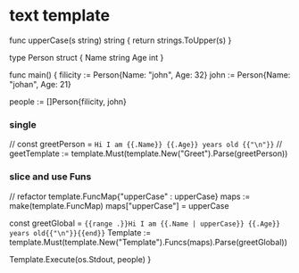 # text template

func upperCase(s string) string {
return strings.ToUpper(s)
}

type Person struct {
Name string
Age int
}

func main() {
filicity := Person{Name: "john", Age: 32}
john := Person{Name: "johan", Age: 21}

people := []Person{filicity, john}

### single

// const greetPerson = `Hi I am {{.Name}} {{.Age}} years old {{"\n"}}`
// geetTemplate := template.Must(template.New("Greet").Parse(greetPerson))

### slice and use Funs

// refactor template.FuncMap{"upperCase" : upperCase}
maps := make(template.FuncMap)
maps["upperCase"] = upperCase

const greetGlobal = `{{range .}}Hi I am {{.Name | upperCase}} {{.Age}} years old{{"\n"}}{{end}}`
Template := template.Must(template.New("Template").Funcs(maps).Parse(greetGlobal))

Template.Execute(os.Stdout, people)
}
